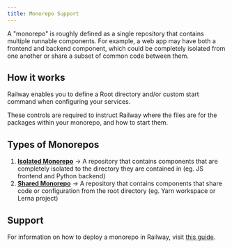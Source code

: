 ```yaml
---
title: Monorepo Support
---
```


A "monorepo" is roughly defined as a single repository that contains multiple
runnable components. For example, a web app may have both a frontend and backend
component, which could be completely isolated from one another or share a subset
of common code between them.

## How it works

Railway enables you to define a Root directory and/or custom start command when configuring your services.

These controls are required to instruct Railway where the files are for the packages within your monorepo, and how to start them.

## Types of Monorepos

1. **[Isolated Monorepo](#isolated-monorepo)** → A repository that contains components that are completely isolated to the
directory they are contained in (eg. JS frontend and Python backend)
2. **[Shared Monorepo](#shared-monorepo)** → A repository that contains components that share code or configuration from the
root directory (eg. Yarn workspace or Lerna project)

## Support

For information on how to deploy a monorepo in Railway, visit [this guide](/how-to/deploy-a-monorepo).